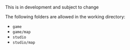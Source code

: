 This is in development and subject to change

The following folders are allowed in the working directory:

- `game`
- `game/map`
- `studio`
- `studio/map`